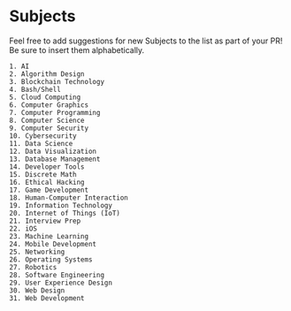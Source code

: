 # Subjects

Feel free to add suggestions for new Subjects to the list as part of your PR! Be sure to insert them alphabetically.

```
1. AI
2. Algorithm Design
3. Blockchain Technology
4. Bash/Shell
5. Cloud Computing
6. Computer Graphics
7. Computer Programming
8. Computer Science
9. Computer Security
10. Cybersecurity
11. Data Science
12. Data Visualization
13. Database Management
14. Developer Tools
15. Discrete Math
16. Ethical Hacking
17. Game Development
18. Human-Computer Interaction
19. Information Technology
20. Internet of Things (IoT)
21. Interview Prep
22. iOS
23. Machine Learning
24. Mobile Development
25. Networking
26. Operating Systems
27. Robotics
28. Software Engineering
29. User Experience Design
30. Web Design
31. Web Development
```
